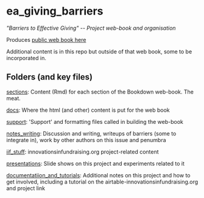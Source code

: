 # ea_giving_barriers

*"Barriers to Effective Giving" -- Project web-book and organisation*

Produces [public web book here](https://daaronr.github.io/ea_giving_barriers/outline.html)

Additional content is in this repo but outside of that web book, some to be incorporated in.

## Folders (and key files)

[sections](sections): Content (Rmd) for each section of the Bookdown web-book. The meat.

[docs](docs): Where the html (and other) content is put for the web book

[support](support): 'Support' and formatting files called in building the web-book

[notes_writing](notes_writing): Discussion and writing, writeups of barriers (some to integrate in), work by other authors on this issue and penumbra

[iif_stuff](iif_stuff): innovationsinfundraising.org project-related content

[presentations](presentations): Slide shows on this project and experiments related to it

[documentatiion_and_tutorials](documentatiion_and_tutorials): Additional notes on this project and how to get involved, including a tutorial on the airtable-innovationsinfundraising.org and project link

